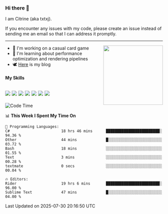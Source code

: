 ### Hi there 👋

I am Citrine (aka txtxj).

If you encounter any issues with my code, please create an issue instead of sending me an email so that I can address it promptly.

---

<img align="right" height="190" src="http://github-profile-summary-cards.vercel.app/api/cards/stats?username=txtxj&theme=vue">

- 🌱 I'm working on a casual card game
- 📖 I'm learning about performance optimization and rendering pipelines
- 🕊️ [Here](https://txtxj.top) is my blog

#### My Skills

![](https://img.shields.io/badge/Unity-000000?logo=unity&logoColor=fff)
![](https://img.shields.io/badge/C%23-239120?logo=csharp&logoColor=fff)
![](https://img.shields.io/badge/Python-3e74a2?logo=python&logoColor=fff)
![](https://img.shields.io/badge/C++-65318e?logo=cplusplus&logoColor=fff)
![](https://img.shields.io/badge/Vue-4FC08D?logo=vuedotjs&logoColor=fff)
![](https://img.shields.io/badge/Blender-f5792a?logo=blender&logoColor=fff)
![](https://img.shields.io/badge/MS%20SQL-cc2927?logo=microsoftsqlserver&logoColor=fff)
---

<!--START_SECTION:waka-->
![Code Time](http://img.shields.io/badge/Code%20Time-3%2C142%20hrs%2039%20mins-blue)

📊 **This Week I Spent My Time On** 

```text
💬 Programming Languages: 
C#                       18 hrs 46 mins      ████████████████████████░   94.36 % 
Other                    44 mins             █░░░░░░░░░░░░░░░░░░░░░░░░   03.72 % 
Bash                     18 mins             ░░░░░░░░░░░░░░░░░░░░░░░░░   01.55 % 
Text                     3 mins              ░░░░░░░░░░░░░░░░░░░░░░░░░   00.28 % 
textmate                 0 secs              ░░░░░░░░░░░░░░░░░░░░░░░░░   00.04 % 

🔥 Editors: 
Rider                    19 hrs 6 mins       ████████████████████████░   96.00 % 
Sublime Text             47 mins             █░░░░░░░░░░░░░░░░░░░░░░░░   04.00 % 
```


 Last Updated on 2025-07-30 20:16:50 UTC
<!--END_SECTION:waka-->
